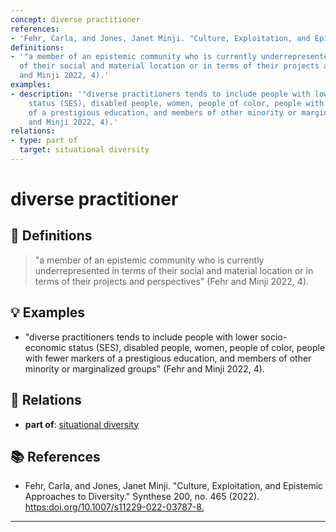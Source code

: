 ```yaml
---
concept: diverse practitioner
references:
- 'Fehr, Carla, and Jones, Janet Minji. "Culture, Exploitation, and Epistemic Approaches to Diversity." Synthese 200, no. 465 (2022). [ https:doi.org/10.1007/s11229-022-03787-8](https://doi.org/10.1007/s11229-022-03787-8).'
definitions:
- '"a member of an epistemic community who is currently underrepresented in terms
  of their social and material location or in terms of their projects and perspectives"  (Fehr
  and Minji 2022, 4).'
examples:
- description: '"diverse practitioners tends to include people with lower socio-economic
    status (SES), disabled people, women, people of color, people with fewer markers
    of a prestigious education, and members of other minority or marginalized groups."  (Fehr
    and Minji 2022, 4).'
relations:
- type: part of
  target: situational diversity
---
```


# diverse practitioner

## 📖 Definitions

> "a member of an epistemic community who is currently underrepresented in terms of their social and material location or in terms of their projects and perspectives"  (Fehr and Minji 2022, 4).

## 💡 Examples

- "diverse practitioners tends to include people with lower socio-economic status (SES), disabled people, women, people of color, people with fewer markers of a prestigious education, and members of other minority or marginalized groups"  (Fehr and Minji 2022, 4).

## 🔗 Relations

- **part of**: [situational diversity](./situational-diversity.md)

## 📚 References

- Fehr, Carla, and Jones, Janet Minji. "Culture, Exploitation, and Epistemic Approaches to Diversity." Synthese 200, no. 465 (2022). [https:doi.org/10.1007/s11229-022-03787-8.](https://doi.org/10.1007/s11229-022-03787-8)

---

<script src="https://giscus.app/client.js"
                data-repo="natesheehan/conceptcartography"
                data-repo-id="R_kgDOPB5QiQ"
                data-category="General"
                data-category-id="DIC_kwDOPB5Qic4CsAxd"
                data-mapping="pathname"
                data-strict="0"
                data-reactions-enabled="1"
                data-emit-metadata="0"
                data-input-position="bottom"
                data-theme="catppuccin_mocha"
                data-lang="en"
                crossorigin="anonymous"
                async>
        </script>
        
